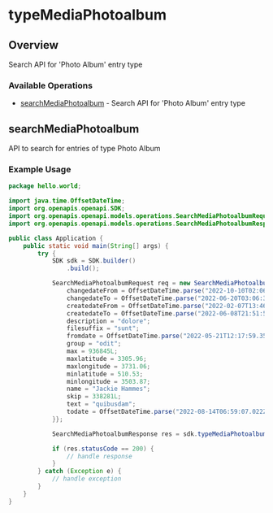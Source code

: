 # typeMediaPhotoalbum

## Overview

Search API for 'Photo Album' entry type

### Available Operations

* [searchMediaPhotoalbum](#searchmediaphotoalbum) - Search API for 'Photo Album' entry type

## searchMediaPhotoalbum

API to search for entries of type Photo Album

### Example Usage

```java
package hello.world;

import java.time.OffsetDateTime;
import org.openapis.openapi.SDK;
import org.openapis.openapi.models.operations.SearchMediaPhotoalbumRequest;
import org.openapis.openapi.models.operations.SearchMediaPhotoalbumResponse;

public class Application {
    public static void main(String[] args) {
        try {
            SDK sdk = SDK.builder()
                .build();

            SearchMediaPhotoalbumRequest req = new SearchMediaPhotoalbumRequest() {{
                changedateFrom = OffsetDateTime.parse("2022-10-10T02:06:29.028Z");
                changedateTo = OffsetDateTime.parse("2022-06-20T03:06:33.282Z");
                createdateFrom = OffsetDateTime.parse("2022-02-07T13:46:35.143Z");
                createdateTo = OffsetDateTime.parse("2022-06-08T21:51:55.851Z");
                description = "dolore";
                filesuffix = "sunt";
                fromdate = OffsetDateTime.parse("2022-05-21T12:17:59.359Z");
                group = "odit";
                max = 936845L;
                maxlatitude = 3305.96;
                maxlongitude = 3731.06;
                minlatitude = 510.53;
                minlongitude = 3503.87;
                name = "Jackie Hammes";
                skip = 338281L;
                text = "quibusdam";
                todate = OffsetDateTime.parse("2022-08-14T06:59:07.022Z");
            }};            

            SearchMediaPhotoalbumResponse res = sdk.typeMediaPhotoalbum.searchMediaPhotoalbum(req);

            if (res.statusCode == 200) {
                // handle response
            }
        } catch (Exception e) {
            // handle exception
        }
    }
}
```
